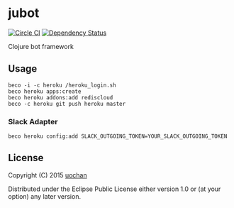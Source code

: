 # jubot
[![Circle CI](https://circleci.com/gh/liquidz/jubot.svg?style=svg)](https://circleci.com/gh/liquidz/jubot) [![Dependency Status](https://www.versioneye.com/user/projects/54ca4610de7924f81a0000dc/badge.svg?style=flat)](https://www.versioneye.com/user/projects/54ca4610de7924f81a0000dc)

Clojure bot framework

## Usage

```
beco -i -c heroku /heroku_login.sh
beco heroku apps:create
beco heroku addons:add rediscloud
beco -c heroku git push heroku master
```

### Slack Adapter

```
beco heroku config:add SLACK_OUTGOING_TOKEN=YOUR_SLACK_OUTGOING_TOKEN
```

## License

Copyright (C) 2015 [uochan](http://twitter.com/uochan)

Distributed under the Eclipse Public License either version 1.0 or (at
your option) any later version.
